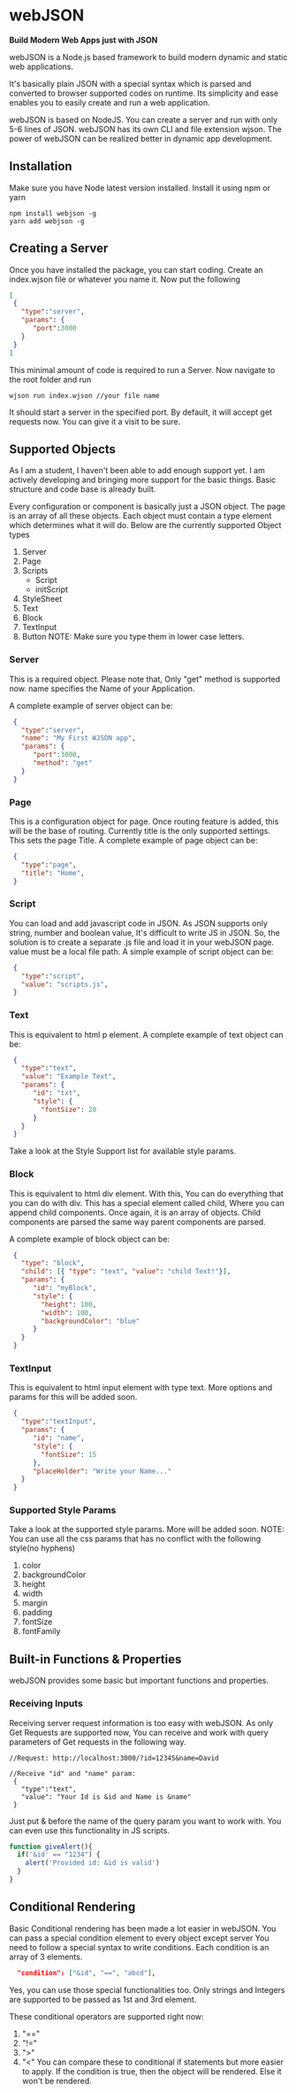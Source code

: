 # webJSON
**Build Modern Web Apps just with JSON**

webJSON is a Node.js based framework to build modern dynamic and static web applications.

It's basically plain JSON with a special syntax which is parsed and converted to browser supported codes on runtime. Its simplicity and ease enables you to easily create and run a web application.

webJSON is based on NodeJS. You can create a server and run with only 5-6 lines of JSON. webJSON has its own CLI and file extension wjson. The power of webJSON can be realized better in dynamic app development.

## Installation
Make sure you have Node latest version installed. Install it using npm or yarn
```
npm install webjson -g
yarn add webjson -g
```
## Creating a Server
Once you have installed the package, you can start coding. Create an index.wjson file or whatever you name it. Now put the following
```json
[
 {
   "type":"server",
   "params": {
      "port":3000
   }
 }
]
```
This minimal amount of code is required to run a Server. Now navigate to the root folder and run
```
wjson run index.wjson //your file name
```
It should start a server in the specified port. By default, it will accept get requests now. You can give it a visit to be sure.

## Supported Objects
As I am a student, I haven't been able to add enough support yet. I am actively developing and bringing more support for the basic things. Basic structure and code base is already built.

Every configuration or component is basically just a JSON object. The page is an array of all these objects. Each object must contain a type element which determines what it will do. Below are the currently supported Object types

1. Server
2. Page
3. Scripts
   - Script
   - initScript
4. StyleSheet   
5. Text
6. Block
7. TextInput
8. Button
NOTE: Make sure you type them in lower case letters.

### Server
This is a required object. Please note that, Only "get" method is supported now. name specifies the Name of your Application.

A complete example of server object can be:
```json
 {
   "type":"server",
   "name": "My First WJSON app", 
   "params": {
      "port":3000,
      "method": "get"
   }
 }
``` 
### Page
This is a configuration object for page. Once routing feature is added, this will be the base of routing. Currently title is the only supported settings. This sets the page Title. A complete example of page object can be:
```json
 {
   "type":"page",
   "title": "Home",
 }
``` 
### Script
You can load and add javascript code in JSON. As JSON supports only string, number and boolean value, It's difficult to write JS in JSON. So, the solution is to create a separate .js file and load it in your webJSON page. value must be a local file path. A simple example of script object can be:
```json
 {
   "type":"script",
   "value": "scripts.js",
 }
``` 
### Text
This is equivalent to html p element. A complete example of text object can be:
```json
 {
   "type":"text",
   "value": "Example Text",
   "params": {
      "id": "txt",
      "style": {
        "fontSize": 20
      }
   }
 }
``` 
Take a look at the Style Support list for available style params.

### Block
This is equivalent to html div element. With this, You can do everything that you can do with div. This has a special element called child, Where you can append child components. Once again, it is an array of objects. Child components are parsed the same way parent components are parsed.

A complete example of block object can be:
```json
 {
   "type": "block",
   "child": [{ "type": "text", "value": "child Text!"}],
   "params": {
      "id": "myBlock",
      "style": {
        "height": 100,
        "width": 100,
        "backgroundColor": "blue"
      }
   }
 }
``` 
### TextInput
This is equivalent to html input element with type text. More options and params for this will be added soon.
```json
 {
   "type":"textInput",
   "params": {
      "id": "name",
      "style": {
        "fontSize": 15
      },
      "placeHolder": "Write your Name..."
   }
 }
 ```
### Supported Style Params
Take a look at the supported style params. More will be added soon. 
NOTE: You can use all the css params that has no conflict with the following style(no hyphens)

1. color
2. backgroundColor
3. height
4. width
5. margin
6. padding
7. fontSize
8. fontFamily
## Built-in Functions & Properties
webJSON provides some basic but important functions and properties.

### Receiving Inputs
Receiving server request information is too easy with webJSON. As only Get Requests are supported now, You can receive and work with query parameters of Get requests in the following way.
```
//Request: http://localhost:3000/?id=12345&name=David

//Receive "id" and "name" param:
 {
   "type":"text",
   "value": "Your Id is &id and Name is &name"
 }
```
Just put & before the name of the query param you want to work with. You can even use this functionality in JS scripts.
```javascript
function giveAlert(){
  if('&id' == "1234") {
    alert('Provided id: &id is valid')
  }
}
```
## Conditional Rendering
Basic Conditional rendering has been made a lot easier in webJSON. You can pass a special condition element to every object except server You need to follow a special syntax to write conditions. Each condition is an array of 3 elements.
```json
  "condition": ["&id", "==", "abcd"], 
```
Yes, you can use those special functionalities too. Only strings and Integers are supported to be passed as 1st and 3rd element.

These conditional operators are supported right now:

1. "=="
2. "!="
3. ">"
4. "<"
You can compare these to conditional if statements but more easier to apply. If the condition is true, then the object will be rendered. Else it won't be rendered.